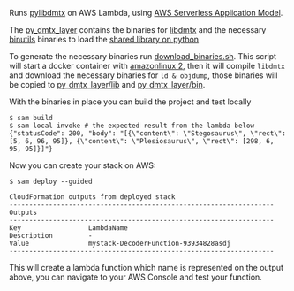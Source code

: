 Runs [pylibdmtx](https://pypi.org/project/pylibdmtx/) on AWS Lambda, using [AWS Serverless Application Model](https://docs.aws.amazon.com/serverless-application-model/latest/developerguide/serverless-getting-started.html).


The [py_dmtx_layer](./py_dmtx_layer) contains the binaries for [libdmtx](https://github.com/dmtx/libdmtx) and the necessary [binutils](https://www.gnu.org/software/binutils/) binaries to load the [shared library on python](https://github.com/python/cpython/blob/7f88aeadc19b1d3ece4723efb240e6d6753570b9/Lib/ctypes/util.py#L327)

To generate the necessary binaries run [download_binaries.sh](./download_binaries.sh). This script will start a docker container with [amazonlinux:2](https://hub.docker.com/_/amazonlinux), then it will compile `libdmtx` and download the necessary binaries for `ld & objdump`, those binaries will be copied to [py_dmtx_layer/lib](./py_dmtx_layer/lib) and [py_dmtx_layer/bin](./py_dmtx_layer/bin).

With the binaries in place you can build the project and test locally
```
$ sam build
$ sam local invoke # the expected result from the lambda below
{"statusCode": 200, "body": "[{\"content\": \"Stegosaurus\", \"rect\": [5, 6, 96, 95]}, {\"content\": \"Plesiosaurus\", \"rect\": [298, 6, 95, 95]}]"}
```

Now you can create your stack on AWS:
```
$ sam deploy --guided

CloudFormation outputs from deployed stack
-------------------------------------------------------------------
Outputs
-------------------------------------------------------------------
Key                 LambdaName
Description         -
Value               mystack-DecoderFunction-93934828asdj
-------------------------------------------------------------------
```

This will create a lambda function which name is represented on the output above, you can navigate to your AWS Console and test your function.